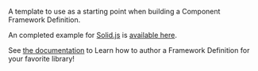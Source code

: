 A template to use as a starting point when building a Component Framework Definition.

An completed example for [Solid.js](https://www.solidjs.com/) is [available here](https://github.com/lmiller1990/cypress-ct-solid-js).

See [the documentation](https://docs.cypress.io/guides/component-testing/third-party-definitions#List-of-Framework-Definitions) to Learn how to author a Framework Definition for your favorite library!
